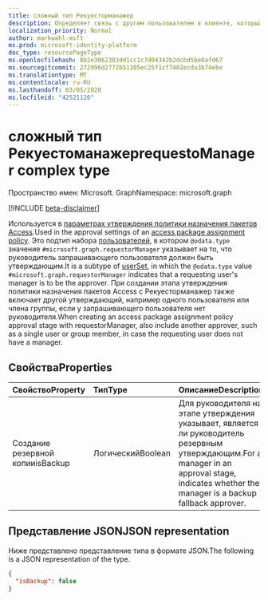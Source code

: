 ```yaml
---
title: сложный тип Рекуесторманажер
description: Определяет связь с другим пользователем в клиенте, который будет разрешен в качестве утверждающего.
localization_priority: Normal
author: markwahl-msft
ms.prod: microsoft-identity-platform
doc_type: resourcePageType
ms.openlocfilehash: 8b2e3062383dd1cc1c7d04342b2dcbd5be0afd67
ms.sourcegitcommit: 272996d2772b51105ec25f1cf7482ecda3b74ebe
ms.translationtype: MT
ms.contentlocale: ru-RU
ms.lasthandoff: 03/05/2020
ms.locfileid: "42521126"
---
```

# <a name="requestomanager-complex-type"></a><span data-ttu-id="a5944-103">сложный тип Рекуестоманажер</span><span class="sxs-lookup"><span data-stu-id="a5944-103">requestoManager complex type</span></span>

<span data-ttu-id="a5944-104">Пространство имен: Microsoft. Graph</span><span class="sxs-lookup"><span data-stu-id="a5944-104">Namespace: microsoft.graph</span></span>

[!INCLUDE [beta-disclaimer](../../includes/beta-disclaimer.md)]

<span data-ttu-id="a5944-105">Используется в [параметрах утверждения политики назначения пакетов Access](accesspackageassignmentpolicy.md).</span><span class="sxs-lookup"><span data-stu-id="a5944-105">Used in the approval settings of an [access package assignment policy](accesspackageassignmentpolicy.md).</span></span> <span data-ttu-id="a5944-106">Это подтип набора [пользователей](userset.md), в котором `@odata.type` значение `#microsoft.graph.requestorManager` указывает на то, что руководитель запрашивающего пользователя должен быть утверждающим.</span><span class="sxs-lookup"><span data-stu-id="a5944-106">It is a subtype of [userSet](userset.md), in which the `@odata.type` value `#microsoft.graph.requestorManager` indicates that a requesting user's manager is to be the approver.</span></span>  <span data-ttu-id="a5944-107">При создании этапа утверждения политики назначения пакетов Access с Рекуесторманажер также включает другой утверждающий, например одного пользователя или члена группы, если у запрашивающего пользователя нет руководителя.</span><span class="sxs-lookup"><span data-stu-id="a5944-107">When creating an access package assignment policy approval stage with requestorManager, also include another approver, such as a single user or group member, in case the requesting user does not have a manager.</span></span>


## <a name="properties"></a><span data-ttu-id="a5944-108">Свойства</span><span class="sxs-lookup"><span data-stu-id="a5944-108">Properties</span></span>


| <span data-ttu-id="a5944-109">Свойство</span><span class="sxs-lookup"><span data-stu-id="a5944-109">Property</span></span>                     | <span data-ttu-id="a5944-110">Тип</span><span class="sxs-lookup"><span data-stu-id="a5944-110">Type</span></span>                      | <span data-ttu-id="a5944-111">Описание</span><span class="sxs-lookup"><span data-stu-id="a5944-111">Description</span></span> |
| :--------------------------- | :------------------------ | :---------- |
| <span data-ttu-id="a5944-112">Создание резервной копии</span><span class="sxs-lookup"><span data-stu-id="a5944-112">isBackup</span></span> | <span data-ttu-id="a5944-113">Логический</span><span class="sxs-lookup"><span data-stu-id="a5944-113">Boolean</span></span> | <span data-ttu-id="a5944-114">Для руководителя на этапе утверждения указывает, является ли руководитель резервным утверждающим.</span><span class="sxs-lookup"><span data-stu-id="a5944-114">For a manager in an approval stage, indicates whether the manager is a backup fallback approver.</span></span> |

## <a name="json-representation"></a><span data-ttu-id="a5944-115">Представление JSON</span><span class="sxs-lookup"><span data-stu-id="a5944-115">JSON representation</span></span>

<span data-ttu-id="a5944-116">Ниже представлено представление типа в формате JSON.</span><span class="sxs-lookup"><span data-stu-id="a5944-116">The following is a JSON representation of the type.</span></span>

<!-- {
  "blockType": "resource",
  "optionalProperties": [

  ],
  "@odata.type": "microsoft.graph.requestorManager",
  "baseType": "microsoft.graph.userSet"
}-->

```json
{
  "isBackup": false
}
```


<!-- uuid: 16cd6b66-4b1a-43a1-adaf-3a886856ed98
2019-02-04 14:57:30 UTC -->
<!-- {
  "type": "#page.annotation",
  "description": "requestorManager complex type",
  "keywords": "",
  "section": "documentation",
  "tocPath": ""
}-->
